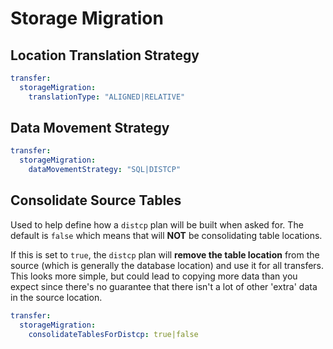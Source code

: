 # Storage Migration

## Location Translation Strategy

```yaml
transfer:
  storageMigration:
    translationType: "ALIGNED|RELATIVE"
```

## Data Movement Strategy

```yaml
transfer:
  storageMigration:
    dataMovementStrategy: "SQL|DISTCP"
```

## Consolidate Source Tables

Used to help define how a `distcp` plan will be built when asked for.  The default is `false` which means that will 
**NOT** be consolidating table locations.  

If this is set to `true`, the `distcp` plan will **remove the table location** from the source (which is generally the 
database location) and use it for all transfers.  This looks more simple, but could lead to copying more data than
you expect since there's no guarantee that there isn't a lot of other 'extra' data in the source location.

```yaml
transfer:
  storageMigration:
    consolidateTablesForDistcp: true|false
```